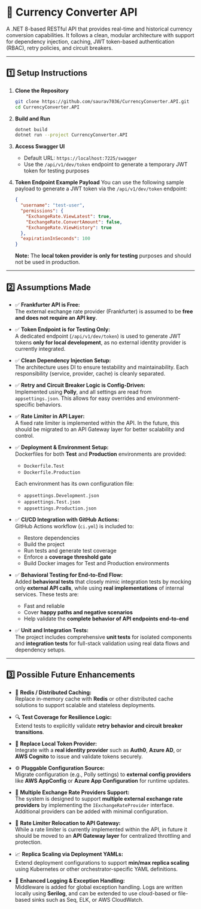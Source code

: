 # 💱 Currency Converter API

A .NET 8-based RESTful API that provides real-time and historical currency conversion capabilities. It follows a clean, modular architecture with support for dependency injection, caching, JWT token-based authentication (RBAC), retry policies, and circuit breakers.

---

## 1️⃣ Setup Instructions

1. **Clone the Repository**
   ```bash
   git clone https://github.com/saurav7036/CurrencyConverter.API.git
   cd CurrencyConverter.API
   ```

2. **Build and Run**
   ```bash
   dotnet build
   dotnet run --project CurrencyConverter.API
   ```

3. **Access Swagger UI**
   - Default URL: `https://localhost:7225/swagger`
   - Use the `/api/v1/dev/token` endpoint to generate a temporary JWT token for testing purposes

4. **Token Endpoint Example Payload**
   You can use the following sample payload to generate a JWT token via the `/api/v1/dev/token` endpoint:

   ```json
   {
     "username": "test-user",
     "permissions": {
       "ExchangeRate.ViewLatest": true,
       "ExchangeRate.ConvertAmount": false,
       "ExchangeRate.ViewHistory": true
     },
     "expirationInSeconds": 100
   }
   ```

   **Note:** The **local token provider is only for testing** purposes and should not be used in production.

---

## 2️⃣ Assumptions Made

- ✅ **Frankfurter API is Free:**  
  The external exchange rate provider (Frankfurter) is assumed to be **free and does not require an API key**.

- ✅ **Token Endpoint is for Testing Only:**  
  A dedicated endpoint (`/api/v1/dev/token`) is used to generate JWT tokens **only for local development**, as no external identity provider is currently integrated.

- ✅ **Clean Dependency Injection Setup:**  
  The architecture uses DI to ensure testability and maintainability. Each responsibility (service, provider, cache) is cleanly separated.

- ✅ **Retry and Circuit Breaker Logic is Config-Driven:**  
  Implemented using **Polly**, and all settings are read from `appsettings.json`. This allows for easy overrides and environment-specific behaviors.

- ✅ **Rate Limiter in API Layer:**  
  A fixed rate limiter is implemented within the API. In the future, this should be migrated to an API Gateway layer for better scalability and control.

- ✅ **Deployment & Environment Setup:**  
  Dockerfiles for both **Test** and **Production** environments are provided:
  - `Dockerfile.Test`
  - `Dockerfile.Production`

  Each environment has its own configuration file:
  - `appsettings.Development.json`
  - `appsettings.Test.json`
  - `appsettings.Production.json`

- ✅ **CI/CD Integration with GitHub Actions:**  
  GitHub Actions workflow (`ci.yml`) is included to:
  - Restore dependencies
  - Build the project
  - Run tests and generate test coverage
  - Enforce a **coverage threshold gate**
  - Build Docker images for Test and Production environments

- ✅ **Behavioral Testing for End-to-End Flow:**  
  Added **behavioral tests** that closely mimic integration tests by mocking only **external API calls**, while using **real implementations** of internal services. These tests are:
  - Fast and reliable
  - Cover **happy paths and negative scenarios**
  - Help validate the **complete behavior of API endpoints end-to-end**

- ✅ **Unit and Integration Tests:**  
  The project includes comprehensive **unit tests** for isolated components and **integration tests** for full-stack validation using real data flows and dependency setups.

---

## 3️⃣ Possible Future Enhancements

- 🔄 **Redis / Distributed Caching:**  
  Replace in-memory cache with **Redis** or other distributed cache solutions to support scalable and stateless deployments.

- 🔍 **Test Coverage for Resilience Logic:**  
  Extend tests to explicitly validate **retry behavior and circuit breaker transitions**.

- 🔐 **Replace Local Token Provider:**  
  Integrate with a **real identity provider** such as **Auth0**, **Azure AD**, or **AWS Cognito** to issue and validate tokens securely.

- ⚙️ **Pluggable Configuration Source:**  
  Migrate configuration (e.g., Polly settings) to **external config providers** like **AWS AppConfig** or **Azure App Configuration** for runtime updates.

- 🔧 **Multiple Exchange Rate Providers Support:**  
  The system is designed to support **multiple external exchange rate providers** by implementing the `IExchangeRateProvider` interface. Additional providers can be added with minimal configuration.

- 🚦 **Rate Limiter Relocation to API Gateway:**  
  While a rate limiter is currently implemented within the API, in future it should be moved to an **API Gateway layer** for centralized throttling and protection.

- 📈 **Replica Scaling via Deployment YAMLs:**  
  Extend deployment configurations to support **min/max replica scaling** using Kubernetes or other orchestrator-specific YAML definitions.

- 📁 **Enhanced Logging & Exception Handling:**  
  Middleware is added for global exception handling. Logs are written locally using **Serilog**, and can be extended to use cloud-based or file-based sinks such as Seq, ELK, or AWS CloudWatch.